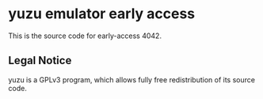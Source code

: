 yuzu emulator early access
=============

This is the source code for early-access 4042.

## Legal Notice

yuzu is a GPLv3 program, which allows fully free redistribution of its source code.